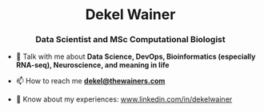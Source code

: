 <h1 align="center">Dekel Wainer</h1>
<h3 align="center">Data Scientist and MSc Computational Biologist</h3>

- 💬 Talk with me about **Data Science, DevOps, Bioinformatics (especially RNA-seq), Neuroscience, and meaning in life**

- 📫 How to reach me **dekel@thewainers.com**

- 📄 Know about my experiences: www.linkedin.com/in/dekelwainer
 
